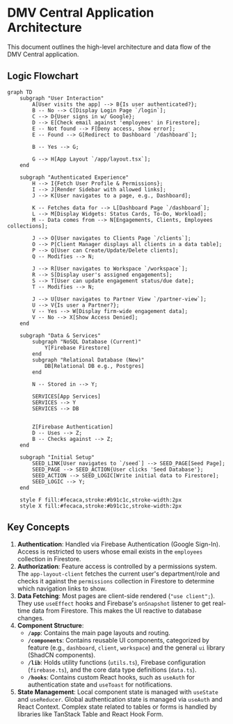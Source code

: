 # DMV Central Application Architecture

This document outlines the high-level architecture and data flow of the DMV Central application.

## Logic Flowchart

```mermaid
graph TD
    subgraph "User Interaction"
        A[User visits the app] --> B{Is user authenticated?};
        B -- No --> C[Display Login Page `/login`];
        C --> D{User signs in w/ Google};
        D --> E[Check email against 'employees' in Firestore];
        E -- Not found --> F[Deny access, show error];
        E -- Found --> G[Redirect to Dashboard `/dashboard`];

        B -- Yes --> G;

        G --> H[App Layout `/app/layout.tsx`];
    end

    subgraph "Authenticated Experience"
        H --> I{Fetch User Profile & Permissions};
        I --> J[Render Sidebar with allowed links];
        J --> K[User navigates to a page, e.g., Dashboard];

        K -- Fetches data for --> L[Dashboard Page `/dashboard`];
        L --> M[Display Widgets: Status Cards, To-Do, Workload];
        M -- Data comes from --> N[Engagements, Clients, Employees collections];

        J --> O[User navigates to Clients Page `/clients`];
        O --> P[Client Manager displays all clients in a data table];
        P --> Q[User can Create/Update/Delete clients];
        Q -- Modifies --> N;

        J --> R[User navigates to Workspace `/workspace`];
        R --> S[Display user's assigned engagements];
        S --> T[User can update engagement status/due date];
        T -- Modifies --> N;

        J --> U[User navigates to Partner View `/partner-view`];
        U --> V{Is user a Partner?};
        V -- Yes --> W[Display firm-wide engagement data];
        V -- No --> X[Show Access Denied];
    end

    subgraph "Data & Services"
        subgraph "NoSQL Database (Current)"
            Y[Firebase Firestore]
        end
        subgraph "Relational Database (New)"
            DB[Relational DB e.g., Postgres]
        end

        N -- Stored in --> Y;
        
        SERVICES[App Services]
        SERVICES --> Y
        SERVICES --> DB


        Z[Firebase Authentication]
        D -- Uses --> Z;
        B -- Checks against --> Z;
    end

    subgraph "Initial Setup"
        SEED_LINK[User navigates to `/seed`] --> SEED_PAGE[Seed Page];
        SEED_PAGE --> SEED_ACTION{User clicks 'Seed Database'};
        SEED_ACTION --> SEED_LOGIC[Write initial data to Firestore];
        SEED_LOGIC --> Y;
    end

    style F fill:#fecaca,stroke:#b91c1c,stroke-width:2px
    style X fill:#fecaca,stroke:#b91c1c,stroke-width:2px
```

## Key Concepts

1.  **Authentication**: Handled via Firebase Authentication (Google Sign-In). Access is restricted to users whose email exists in the `employees` collection in Firestore.
2.  **Authorization**: Feature access is controlled by a permissions system. The `app-layout-client` fetches the current user's department/role and checks it against the `permissions` collection in Firestore to determine which navigation links to show.
3.  **Data Fetching**: Most pages are client-side rendered (`"use client";`). They use `useEffect` hooks and Firebase's `onSnapshot` listener to get real-time data from Firestore. This makes the UI reactive to database changes.
4.  **Component Structure**:
    *   **`/app`**: Contains the main page layouts and routing.
    *   **`/components`**: Contains reusable UI components, categorized by feature (e.g., `dashboard`, `client`, `workspace`) and the general `ui` library (ShadCN components).
    *   **`/lib`**: Holds utility functions (`utils.ts`), Firebase configuration (`firebase.ts`), and the core data type definitions (`data.ts`).
    *   **`/hooks`**: Contains custom React hooks, such as `useAuth` for authentication state and `useToast` for notifications.
5.  **State Management**: Local component state is managed with `useState` and `useReducer`. Global authentication state is managed via `useAuth` and React Context. Complex state related to tables or forms is handled by libraries like TanStack Table and React Hook Form.
